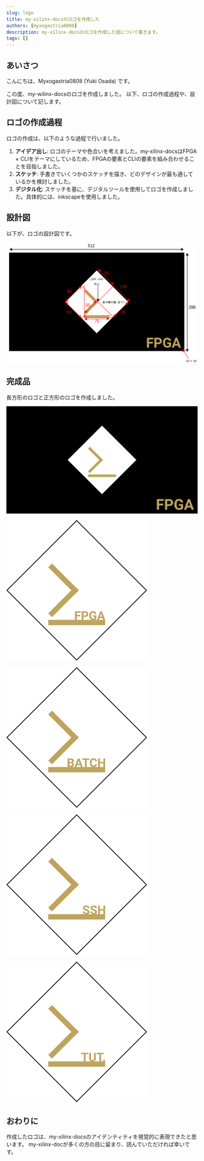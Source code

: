 ```yaml
---
slug: logo
title: my-xilinx-docsのロゴを作成した
authors: [myxogastria0808]
description: my-xilinx-docsのロゴを作成した話について書きます。
tags: []
---
```


## あいさつ

こんにちは、Myxogastria0808 (Yuki Osada) です。

この度、my-wilinx-docsのロゴを作成しました。
以下、ロゴの作成過程や、設計図について記します。

<!-- truncate -->

## ロゴの作成過程

ロゴの作成は、以下のような過程で行いました。

1. **アイデア出し**: ロゴのテーマや色合いを考えました。my-xilinx-docsはFPGA × CLIをテーマにしているため、FPGAの要素とCLIの要素を組み合わせることを目指しました。
2. **スケッチ**: 手書きでいくつかのスケッチを描き、どのデザインが最も適しているかを検討しました。
3. **デジタル化**: スケッチを基に、デジタルツールを使用してロゴを作成しました。具体的には、inkscapeを使用しました。

## 設計図

以下が、ロゴの設計図です。

![ロゴの設計図](draft.png)

## 完成品

長方形のロゴと正方形のロゴを作成しました。

![長方形のロゴ](rectangle.svg)

![正方形のロゴ](square.svg)

![BATCHのロゴ](batch.svg)

![SSHのロゴ](ssh.svg)

![TUTORIALのロゴ](tut.svg)

## おわりに

作成したロゴは、my-xilinx-docsのアイデンティティを視覚的に表現できたと思います。
my-xilinx-docが多くの方の目に留まり、読んでいただければ幸いです。
